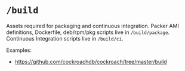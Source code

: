 # `/build`

Assets required for packaging and continuous integration. Packer AMI definitions, Dockerfile, deb/rpm/pkg scripts live in `/build/package`. Continuous Integration scripts live in `/build/ci`.

Examples:

* https://github.com/cockroachdb/cockroach/tree/master/build
